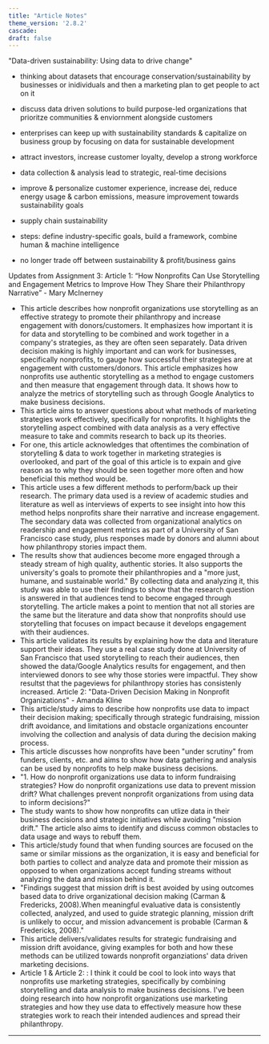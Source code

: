 ```yaml
---
title: "Article Notes"
theme_version: '2.8.2'
cascade:
draft: false
---
```


"Data-driven sustainability: Using data to drive change"

- thinking about datasets that encourage conservation/sustainability by businesses or inidividuals and then a marketing plan to get people to act on it

- discuss data driven solutions to build purpose-led organizations that prioritze communities & enviornment alongside customers

- enterprises can keep up with sustainability standards & capitalize on business group by focusing on data for sustainable development

- attract investors, increase customer loyalty, develop a strong workforce

- data collection & analysis lead to strategic, real-time decisions

- improve & personalize customer experience, increase dei, reduce energy usage & carbon emissions, measure improvement towards sustainability goals

- supply chain sustainability

- steps: define industry-specific goals, build a framework, combine human & machine intelligence

- no longer trade off between sustainability & profit/business gains


Updates from Assignment 3:
Article 1: “How Nonprofits Can Use Storytelling and Engagement Metrics to Improve How They Share their Philanthropy Narrative” - Mary McInerney
- This article describes how nonprofit organizations use storytelling as an effective strategy to promote their philanthropy and increase engagement with donors/customers. It emphasizes how important it is for data and storytelling to be combined and work together in a company's strategies, as they are often seen separately. Data driven decision making is highly important and can work for businesses, specifically nonprofits, to gauge how successful their strategies are at engagement with customers/donors. This article emphasizes how nonprofits use authentic storytelling as a method to engage customers and then measure that engagement through data. It shows how to analyze the metrics of storytelling such as through Google Analytics to make business decisions.
- This article aims to answer questions about what methods of marketing strategies work effectively, specifically for nonprofits. It highlights the storytelling aspect combined with data analysis as a very effective measure to take and commits research to back up its theories.
- For one, this article acknowledges that oftentimes the combination of storytelling & data to work together in marketing strategies is overlooked, and part of the goal of this article is to expain and give reason as to why they should be seen together more often and how beneficial this method would be.
- This article uses a few different methods to perform/back up their research. The primary data used is a review of academic studies and literature as well as interviews of experts to see insight into how this method helps nonprofits share their narrative and increase engagement. The secondary data was collected from organizational analytics on readership and engagement metrics as part of a University of San Francisco case study, plus responses made by donors and alumni about how philanthropy stories impact them.
- The results show that audiences become more engaged through a steady stream of high quality, authentic stories. It also supports the university's goals to promote their philanthropies and a "more just, humane, and sustainable world." By collecting data and analyzing it, this study was able to use their findings to show that the research question is answered in that audiences tend to become engaged through storytelling. The article makes a point to mention that not all stories are the same but the literature and data show that nonprofits should use storytelling that focuses on impact because it develops engagement with their audiences.
- This article validates its results by explaining how the data and literature support their ideas. They use a real case study done at University of San Francisco that used storytelling to reach their audiences, then showed the data/Google Analytics results for engagement, and then interviewed donors to see why those stories were impactful. They show resultst that the pageviews for philanthropy stories has consistenly increased.
Article 2: "Data-Driven Decision Making in Nonprofit Organizations" - Amanda Kline
- This article/study aims to describe how nonprofits use data to impact their decision making; specifically through strategic fundraising, mission drift avoidance, and limitations and obstacle organizations encounter involving the collection and analysis of data during the decision making process.
- This article discusses how nonprofits have been "under scrutiny" from funders, clients, etc. and aims to show how data gathering and analysis can be used by nonprofits to help make business decisions.
- "1. How do nonprofit organizations use data to inform fundraising strategies?
How do nonprofit organizations use data to prevent mission drift?
What challenges prevent nonprofit organizations from using data to inform decisions?"
- The study wants to show how nonprofits can utlize data in their business decisions and strategic initiatives while avoiding "mission drift." The article also aims to identify and discuss common obstacles to data usage and ways to rebuff them.
- This article/study found that when funding sources are focused on the same or similar missions as the organization, it is easy and beneficial for both parties to collect and analyze data and promote their mission as opposed to when organizations accept funding streams without analyzing the data and mission behind it.
- "Findings suggest that mission drift is best avoided by using outcomes based data to drive organizational decision making (Carman & Fredericks, 2008).When meaningful evaluative data is consistently collected, analyzed, and used to guide strategic planning, mission drift is unlikely to occur, and mission advancement is probable (Carman & Fredericks, 2008)."
- This article delivers/validates results for strategic fundraising and mission drift avoidance, giving examples for both and how these methods can be utilized towards nonprofit organziations' data driven marketing decisions.
- Article 1 & Article 2: : I think it could be cool to look into ways that nonprofits use marketing strategies, specifically by combining storytelling and data analysis to make business decisions. I've been doing research into how nonprofit organizations use marketing strategies and how they use data to effectively measure how these strategies work to reach their intended audiences and spread their philanthropy.

---
